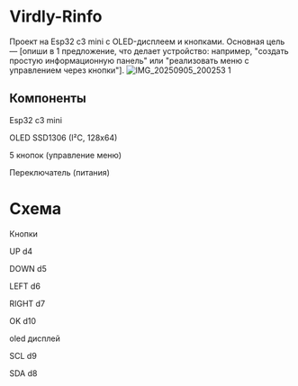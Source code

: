# Virdly-Rinfo

Проект на Esp32 c3 mini с OLED-дисплеем и кнопками.
Основная цель — [опиши в 1 предложение, что делает устройство: например, "создать простую информационную панель" или "реализовать меню с управлением через кнопки"].
![IMG_20250905_200253 1](https://github.com/user-attachments/assets/7962baee-44e4-4534-b93a-b820c9a5dd80)


## Компоненты

Esp32 c3 mini

OLED SSD1306 (I²C, 128x64)

5 кнопок (управление меню)

Переключатель (питания)

# Схема
Кнопки

UP d4

DOWN d5

LEFT d6

RIGHT d7

OK d10

oled дисплей

SCL d9

SDA d8
